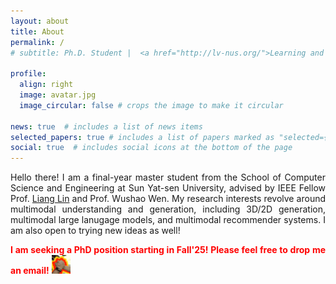 ```yaml
---
layout: about
title: About
permalink: /
# subtitle: Ph.D. Student |  <a href="http://lv-nus.org/">Learning and Vision Lab</a>  |  <a href="https://nus.edu.sg/"> National University of Singapore</a>.

profile:
  align: right
  image: avatar.jpg
  image_circular: false # crops the image to make it circular

news: true  # includes a list of news items
selected_papers: true # includes a list of papers marked as "selected={true}"
social: true  # includes social icons at the bottom of the page
---
```

<!-- https://fangggf.github.io/ -->

<div style="text-align: justify;">

<p> Hello there! I am a final-year master student from the School of Computer Science and Engineering at Sun Yat-sen University, advised by IEEE Fellow Prof. <a href="https://scholar.google.com/citations?user=Nav8m8gAAAAJ">Liang Lin</a> and Prof. Wushao Wen. My research interests revolve around multimodal understanding and generation, including 3D/2D generation, multimodal large lanugage models, and multimodal recommender systems. I am also open to trying new ideas as well! 
</p>

<p><strong style="color:red;"> I am seeking a PhD position starting in Fall'25! Please feel free to drop me an email!</strong> <img src="../assets/img/extreme-teamwork.gif" width="30"></p>
 
</div>

